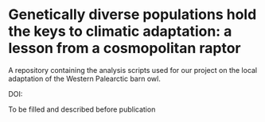 # Genetically diverse populations hold the keys to climatic adaptation: a lesson from a cosmopolitan raptor  

A repository containing the analysis scripts used for our project on the local adaptation of the Western Palearctic barn owl. 

DOI: 

To be filled and described before publication
